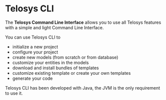 # Telosys CLI

The **Telosys Command Line Interface** allows you to use all Telosys features with a simple and light Command Line Interface.

You can use Telosys CLI to

* initialize a new project
* configure your project&#x20;
* create new models (from scratch or from database)
* customize your entities in the models&#x20;
* download and install bundles of templates
* customize existing template or create your own templates
* generate your code&#x20;

Telosys CLI has been developed with Java, the JVM is the only requirement to use it.
